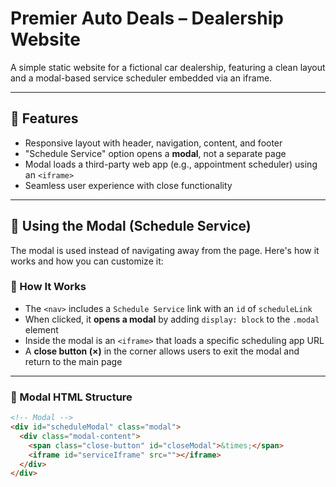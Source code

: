 # Premier Auto Deals – Dealership Website

A simple static website for a fictional car dealership, featuring a clean layout and a modal-based service scheduler embedded via an iframe.

---

## 🚗 Features

- Responsive layout with header, navigation, content, and footer
- "Schedule Service" option opens a **modal**, not a separate page
- Modal loads a third-party web app (e.g., appointment scheduler) using an `<iframe>`
- Seamless user experience with close functionality

---

## 🧪 Using the Modal (Schedule Service)

The modal is used instead of navigating away from the page. Here's how it works and how you can customize it:

### 🔧 How It Works

- The `<nav>` includes a `Schedule Service` link with an `id` of `scheduleLink`
- When clicked, it **opens a modal** by adding `display: block` to the `.modal` element
- Inside the modal is an `<iframe>` that loads a specific scheduling app URL
- A **close button (×)** in the corner allows users to exit the modal and return to the main page

---

### 🧩 Modal HTML Structure

```html
<!-- Modal -->
<div id="scheduleModal" class="modal">
  <div class="modal-content">
    <span class="close-button" id="closeModal">&times;</span>
    <iframe id="serviceIframe" src=""></iframe>
  </div>
</div>
